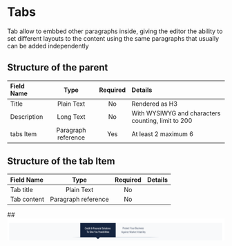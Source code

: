 # Tabs

Tab allow to embbed other paragraphs inside, giving the editor the ability to set different layouts to the content using the same paragraphs that usually can be added independently

## Structure of the parent

| Field Name  |        Type         | Required | Details                                            |
| :---------- | :-----------------: | :------: | :------------------------------------------------- |
| Title       |     Plain Text      |    No    | Rendered as H3                                     |
| Description |      Long Text      |    No    | With WYSIWYG and characters counting, limit to 200 |
| tabs Item   | Paragraph reference |   Yes    | At least 2 maximum 6                               |

## Structure of the tab Item

| Field Name  |        Type         | Required | Details |
| :---------- | :-----------------: | :------: | :------ |
| Tab title   |     Plain Text      |    No    |         |
| Tab content | Paragraph reference |    No    |         |

##![tabs](./assets/tabs.png)

